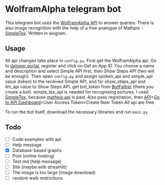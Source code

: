 # WolframAlpha telegram bot
This telegram bot uses the [WolframAlpha API](https://products.wolframalpha.com/api/faqs) to answer queries. There is also image recognition with the help of a free analogue of Mathpix - [SimpleTex](https://www.simpletex.net/). Written in aiogram.
## Usage
All api changes take place in `config.py`. First get the WolframAlpha api. Go to [deloper portal](https://developer.wolframalpha.com/access), register and click on Get an App ID. You choose a name and description and select Simple API first, then Show Steps API (two will be enough). Then open `config.py` and assign spoken_api and simple_api value (token) to the received Simple API, and for show_steps_api and llm_api value to Show Steps API.
get bot_token from [BotFather](https://t.me/BotFather) (there you create a bot).
simple_tex_api is needed for recognising pictures. I used [SimpleTex](https://www.simpletex.net/), because [mathpix api](https://docs.mathpix.com/#introduction) is paid. Also pass registration, then [API](https://www.simpletex.net/api)>[Go to API Dashboard](https://simpletex.net/user/center?menu=oapi)>User Access Token>Create New Token
All api are free

To run the bot itself, download the necessary libraries and run `main.py`

## Todo
- [ ] Code examples with api
- [ ] Help message
- [x] Database-based graphs
- [ ] Post (online hosting)
- [ ] Text.md (help message)
- [ ] Site (maybe with streamlit)
- [ ] The image is too large (image download)
- [ ] random walk restrictions
